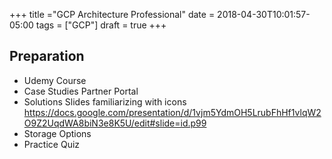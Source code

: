 +++
title ="GCP Architecture Professional"
date = 2018-04-30T10:01:57-05:00
tags = ["GCP"]
draft = true
+++


## Preparation
- Udemy Course
- Case Studies Partner Portal
- Solutions Slides familiarizing with icons
https://docs.google.com/presentation/d/1vjm5YdmOH5LrubFhHf1vlqW2O9Z2UqdWA8biN3e8K5U/edit#slide=id.p99
- Storage Options
- Practice Quiz

